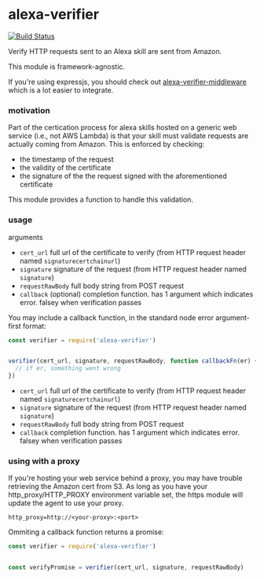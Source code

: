 # alexa-verifier

[![Build Status](https://travis-ci.org/mreinstein/alexa-verifier.svg?branch=master)](https://travis-ci.org/mreinstein/alexa-verifier)

Verify HTTP requests sent to an Alexa skill are sent from Amazon.

This module is framework-agnostic.

If you're using expressjs, you should check out [alexa-verifier-middleware](https://github.com/alexa-js/alexa-verifier-middleware) which is a lot easier to integrate.



### motivation
Part of the certication process for alexa skills hosted on a generic web service (i.e., not AWS Lambda) is that your skill must validate requests are actually coming from Amazon. This is enforced by checking:

* the timestamp of the request
* the validity of the certificate
* the signature of the the request signed with the aforementioned certificate

This module provides a function to handle this validation.


### usage

arguments
* `cert_url`  full url of the certificate to verify (from HTTP request header named `signaturecertchainurl`)
* `signature` signature of the request (from HTTP request header named `signature`)
* `requestRawBody`  full body string from POST request
* `callback`  (optional) completion function. has 1 argument which indicates error. falsey when verification passes

You may include a callback function, in the standard node error argument-first format:

```javascript
const verifier = require('alexa-verifier')


verifier(cert_url, signature, requestRawBody, function callbackFn(er) {
  // if er, something went wrong
})
```

* `cert_url`  full url of the certificate to verify (from HTTP request header named `signaturecertchainurl`)
* `signature` signature of the request (from HTTP request header named `signature`)
* `requestRawBody`  full body string from POST request
* `callback`  completion function. has 1 argument which indicates error. falsey when verification passes

### using with a proxy
If you're hosting your web service behind a proxy, you may have trouble retrieving the Amazon cert from S3. As long as you have your http_proxy/HTTP_PROXY environment variable set, the https module will update the agent to use your proxy.

```
http_proxy=http://<your-proxy>:<port>
```
Ommiting a callback function returns a promise:
```javascript
const verifier = require('alexa-verifier')


const verifyPromise = verifier(cert_url, signature, requestRawBody)
```
